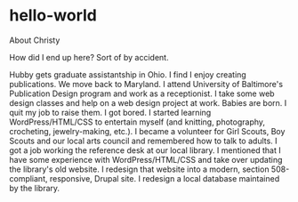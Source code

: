 # hello-world

About Christy

How did I end up here? Sort of by accident. 

Hubby gets graduate assistantship in Ohio. I find I enjoy creating publications.
We move back to Maryland. I attend University of Baltimore's Publication Design program and work as a receptionist.
I take some web design classes and help on a web design project at work.
Babies are born. I quit my job to raise them.
I got bored.
I started learning WordPress/HTML/CSS to entertain myself (and knitting, photography, crocheting, jewelry-making, etc.).
I became a volunteer for Girl Scouts, Boy Scouts and our local arts council and remembered how to talk to adults.
I got a job working the reference desk at our local library.
I mentioned that I have some experience with WordPress/HTML/CSS and take over updating the library's old website.
I redesign that website into a modern, section 508-compliant, responsive, Drupal site.
I redesign a local database maintained by the library. 
